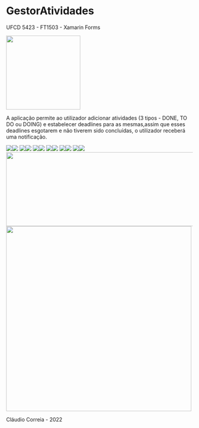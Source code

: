 # GestorAtividades


UFCD 5423 - FT1503 - Xamarin Forms

<img src="icon.png" width="200" height="200">

A aplicação permite ao utilizador adicionar atividades (3 tipos - DONE, TO DO ou DOING)
e estabelecer deadlines para as mesmas,assim que esses deadlines
esgotarem e não tiverem sido concluídas, o utilizador receberá uma notificação.

<img src="inicio.PNG"><img src="pic1.PNG" >
<img src="pic2.PNG" ><img src="pic3.PNG" >
<img src="pic4.PNG" ><img src="pic5.PNG" >
<img src="pic6.PNG"><img src="pic7.PNG">
<img src="pic8.PNG"><img src="pic9.PNG">
<img src="pic10.PNG"><img src="pic11.PNG">
<img src="pic12.png" width="700" height="200">
<img src="pic13.png" width="500" height="500">


Cláudio Correia - 2022
